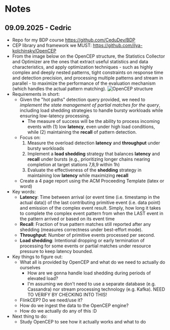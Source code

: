 # Notes

## 09.09.2025 - Cedric

- Repo for my BDP course <https://github.com/CeduDev/BDP>
- CEP library and framework we MUST: <https://github.com/ilya-kolchinsky/OpenCEP>
- From the image below on the OpenCEP structure, the Statistics Collector and Optimizer are the ones that extract useful statistics and data characteristics, and apply optimization techniques - such as highly complex and deeply nested patterns, tight constraints on response time and detection precision, and processing multiple patterns and stream in parallel - to maximize the performance of the evaluation mechanism (which handles the actual pattern matching).
  ![OpenCEP structure](./assets/opencep_structure.png)
- Requirements in short:
  - Given the "hot paths" detection query provided, we need to _implement the state management of partial matches for the query_, including load shedding strategies to handle bursty workloads while ensuring low-latency processing.
    - The measure of success will be the ability to process incoming events with (1) low **latency**, even under high load conditions, while (2) maintaining the **recall** of pattern detection.
  - Focus on:
    1. Measure the overload detection **latency** and **throughput** under bursty workloads
    2. Implement a **load shedding** strategy that balances **latency** and **recall** under bursts (e.g., prioritizing longer chains nearing completion at target stations 7,8,9 within 1h)
    3. Evaluate the effectiveness of the **shedding** strategy in maintaining low **latency** while maximizing **recall**
  - Create a 4 page report using the ACM Proceeding Template (latex or word)
- Key words:
  - **Latency**: Time between arrival (or event time (i.e. timestamp in the actual data)) of the last contributing primitive event (i.e. data point) and emission of the complex event result. Simply, how long it takes to complete the complex event pattern from when the LAST event in the pattern arrived or based on its event time
  - **Recall**: Fraction of true pattern matches still reported after any shedding (measures correctness under best-effort mode).
  - **Throughput**: Number of primitive events processed per second.
  - **Load shedding**: Intentional dropping or early termination of processing for some events or partial matches under resource pressure to keep latency bounded.
- Key things to figure out:
  - What all is provided by OpenCEP and what do we need to actually do ourselves
    - How are we gonna handle load shedding during periods of elevated load?
    - I'm assuming we don't need to use a separate database (e.g. Cassandra) nor stream processing technology (e.g. Kafka). NEED TO VERIFY BY CHECKING INTO THIS!
  - FlinkCEP? Do we need/use it?
  - How do we ingest the data to the OpenCEP engine?
  - How do we actually do any of this :D
- Next thing to do:
  - Study OpenCEP to see how it actually works and what to do
